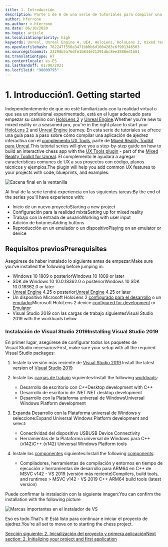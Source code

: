 ```yaml
---
title: 1. Introducción
description: Parte 1 de 6 de una serie de tutoriales para compilar una aplicación de ajedrez con Unreal Engine 4 y el complemento UX Tools de Mixed Reality Toolkit
author: hferrone
ms.author: v-hferrone
ms.date: 06/10/2020
ms.topic: article
ms.localizationpriority: high
keywords: Unreal, Unreal Engine 4, UE4, HoloLens, HoloLens 2, mixed reality, tutorial, getting started, mrtk, uxt, UX Tools, documentation, mixed reality headset, windows mixed reality headset, virtual reality headset
ms.openlocfilehash: 762247f550a3471bbbb6d1004283c6f901346503
ms.sourcegitcommit: 2329db5a76dfe1b844e21291dbc8ee3888ed1b81
ms.translationtype: HT
ms.contentlocale: es-ES
ms.lasthandoff: 01/08/2021
ms.locfileid: "98009795"
---
```

# <a name="1-getting-started"></a><span data-ttu-id="cd3a3-104">1. Introducción</span><span class="sxs-lookup"><span data-stu-id="cd3a3-104">1. Getting started</span></span>

<span data-ttu-id="cd3a3-105">Independientemente de que no esté familiarizado con la realidad virtual o que sea un profesional experimentado, está en el lugar adecuado para empezar su camino con [HoloLens 2](https://docs.microsoft.com/windows/mixed-reality/) y [Unreal Engine](https://www.unrealengine.com/en-US/).</span><span class="sxs-lookup"><span data-stu-id="cd3a3-105">Whether you're new to mixed reality or a seasoned pro, you're in the right place to start your [HoloLens 2](https://docs.microsoft.com/windows/mixed-reality/) and [Unreal Engine](https://www.unrealengine.com/en-US/) journey.</span></span> <span data-ttu-id="cd3a3-106">En esta serie de tutoriales se ofrece una guía paso a paso sobre cómo compilar una aplicación de ajedrez interactiva con el [complemento UX Tools](https://github.com/microsoft/MixedReality-UXTools-Unreal), parte de [Mixed Reality Toolkit para Unreal](https://github.com/microsoft/MixedRealityToolkit-Unreal).</span><span class="sxs-lookup"><span data-stu-id="cd3a3-106">This tutorial series will give you a step-by-step guide on how to build an interactive chess app with the [UX Tools plugin](https://github.com/microsoft/MixedReality-UXTools-Unreal) - part of the [Mixed Reality Toolkit for Unreal](https://github.com/microsoft/MixedRealityToolkit-Unreal).</span></span> <span data-ttu-id="cd3a3-107">El complemento le ayudará a agregar características comunes de UX a sus proyectos con código, planos técnicos y ejemplos.</span><span class="sxs-lookup"><span data-stu-id="cd3a3-107">The plugin will help you add common UX features to your projects with code, blueprints, and examples.</span></span> 

![Escena final en la ventanilla](images/unreal-uxt/5-endscene.PNG)

<span data-ttu-id="cd3a3-109">Al final de la serie tendrá experiencia en las siguientes tareas:</span><span class="sxs-lookup"><span data-stu-id="cd3a3-109">By the end of the series you'll have experience with:</span></span>
* <span data-ttu-id="cd3a3-110">Inicio de un nuevo proyecto</span><span class="sxs-lookup"><span data-stu-id="cd3a3-110">Starting a new project</span></span>
* <span data-ttu-id="cd3a3-111">Configuración para la realidad mixta</span><span class="sxs-lookup"><span data-stu-id="cd3a3-111">Setting up for mixed reality</span></span>
* <span data-ttu-id="cd3a3-112">Trabajo con la entrada de usuario</span><span class="sxs-lookup"><span data-stu-id="cd3a3-112">Working with user input</span></span>
* <span data-ttu-id="cd3a3-113">Adición de botones</span><span class="sxs-lookup"><span data-stu-id="cd3a3-113">Adding buttons</span></span>
* <span data-ttu-id="cd3a3-114">Reproducción en un emulador o un dispositivo</span><span class="sxs-lookup"><span data-stu-id="cd3a3-114">Playing on an emulator or device</span></span>

## <a name="prerequisites"></a><span data-ttu-id="cd3a3-115">Requisitos previos</span><span class="sxs-lookup"><span data-stu-id="cd3a3-115">Prerequisites</span></span>

<span data-ttu-id="cd3a3-116">Asegúrese de haber instalado lo siguiente antes de empezar:</span><span class="sxs-lookup"><span data-stu-id="cd3a3-116">Make sure you've installed the following before jumping in:</span></span>
* <span data-ttu-id="cd3a3-117">Windows 10 1809 o posterior</span><span class="sxs-lookup"><span data-stu-id="cd3a3-117">Windows 10 1809 or later</span></span>
* <span data-ttu-id="cd3a3-118">SDK de Windows 10 10.0.18362.0 o posterior</span><span class="sxs-lookup"><span data-stu-id="cd3a3-118">Windows 10 SDK 10.0.18362.0 or later</span></span>
* <span data-ttu-id="cd3a3-119">[Unreal Engine](https://www.unrealengine.com/en-US/get-now) 4.25 o posterior</span><span class="sxs-lookup"><span data-stu-id="cd3a3-119">[Unreal Engine](https://www.unrealengine.com/en-US/get-now) 4.25 or later</span></span>
* <span data-ttu-id="cd3a3-120">Un dispositivo Microsoft HoloLens 2 [configurado para el desarrollo](../../platform-capabilities-and-apis/using-visual-studio.md#enabling-developer-mode) o un [emulador](../../platform-capabilities-and-apis/using-the-hololens-emulator.md#hololens-2-emulator-overview)</span><span class="sxs-lookup"><span data-stu-id="cd3a3-120">Microsoft HoloLens 2 device [configured for development](../../platform-capabilities-and-apis/using-visual-studio.md#enabling-developer-mode) or [Emulator](../../platform-capabilities-and-apis/using-the-hololens-emulator.md#hololens-2-emulator-overview)</span></span>
* <span data-ttu-id="cd3a3-121">Visual Studio 2019 con las cargas de trabajo siguientes</span><span class="sxs-lookup"><span data-stu-id="cd3a3-121">Visual Studio 2019 with the workloads below</span></span>

### <a name="installing-visual-studio-2019"></a><span data-ttu-id="cd3a3-122">Instalación de Visual Studio 2019</span><span class="sxs-lookup"><span data-stu-id="cd3a3-122">Installing Visual Studio 2019</span></span>

<span data-ttu-id="cd3a3-123">En primer lugar, asegúrese de configurar todos los paquetes de Visual Studio necesarios:</span><span class="sxs-lookup"><span data-stu-id="cd3a3-123">First, make sure your setup with all the required Visual Studio packages:</span></span>
1. <span data-ttu-id="cd3a3-124">Instale la versión más reciente de [Visual Studio 2019](https://visualstudio.microsoft.com/downloads/).</span><span class="sxs-lookup"><span data-stu-id="cd3a3-124">Install the latest version of [Visual Studio 2019](https://visualstudio.microsoft.com/downloads/)</span></span>
1. <span data-ttu-id="cd3a3-125">Instale las [cargas de trabajo](https://docs.microsoft.com/visualstudio/install/modify-visual-studio?#modify-workloads) siguientes:</span><span class="sxs-lookup"><span data-stu-id="cd3a3-125">Install the following [workloads](https://docs.microsoft.com/visualstudio/install/modify-visual-studio?#modify-workloads):</span></span>
    * <span data-ttu-id="cd3a3-126">Desarrollo de escritorio con C++</span><span class="sxs-lookup"><span data-stu-id="cd3a3-126">Desktop development with C++</span></span>
    * <span data-ttu-id="cd3a3-127">Desarrollo de escritorio de .NET</span><span class="sxs-lookup"><span data-stu-id="cd3a3-127">.NET desktop development</span></span>
    * <span data-ttu-id="cd3a3-128">Desarrollo con la Plataforma universal de Windows</span><span class="sxs-lookup"><span data-stu-id="cd3a3-128">Universal Windows Platform development</span></span>
1. <span data-ttu-id="cd3a3-129">Expanda Desarrollo con la Plataforma universal de Windows y seleccione:</span><span class="sxs-lookup"><span data-stu-id="cd3a3-129">Expand Universal Windows Platform development and select:</span></span> 
    * <span data-ttu-id="cd3a3-130">Conectividad del dispositivo USB</span><span class="sxs-lookup"><span data-stu-id="cd3a3-130">USB Device Connectivity</span></span>
    * <span data-ttu-id="cd3a3-131">Herramientas de la Plataforma universal de Windows para C++ (v142)</span><span class="sxs-lookup"><span data-stu-id="cd3a3-131">C++ (v142) Universal Windows Platform tools</span></span>

1. <span data-ttu-id="cd3a3-132">Instale los [componentes](https://docs.microsoft.com/visualstudio/install/modify-visual-studio?#modify-individual-components) siguientes:</span><span class="sxs-lookup"><span data-stu-id="cd3a3-132">Install the following [components](https://docs.microsoft.com/visualstudio/install/modify-visual-studio?#modify-individual-components):</span></span>
    * <span data-ttu-id="cd3a3-133">Compiladores, herramientas de compilación y entornos en tiempo de ejecución > herramientas de desarrollo para ARM64 en C++ de MSVC v142 - VS 2019 (versión más reciente)</span><span class="sxs-lookup"><span data-stu-id="cd3a3-133">Compilers, build tools, and runtimes > MSVC v142 - VS 2019 C++ ARM64 build tools (latest version)</span></span>

<span data-ttu-id="cd3a3-134">Puede confirmar la instalación con la siguiente imagen:</span><span class="sxs-lookup"><span data-stu-id="cd3a3-134">You can confirm the installation with the following picture</span></span>

![Marcas importantes en el instalador de VS](images/unreal-uxt/1-install-the-tools.png)

<span data-ttu-id="cd3a3-136">Eso es todo.</span><span class="sxs-lookup"><span data-stu-id="cd3a3-136">That's it!</span></span> <span data-ttu-id="cd3a3-137">Está listo para continuar e iniciar el proyecto de ajedrez.</span><span class="sxs-lookup"><span data-stu-id="cd3a3-137">You're all set to move on to starting the chess project.</span></span>

[<span data-ttu-id="cd3a3-138">Sección siguiente: 2. Inicialización del proyecto y primera aplicación</span><span class="sxs-lookup"><span data-stu-id="cd3a3-138">Next section: 2. Initializing your project and first application</span></span>](unreal-uxt-ch2.md)